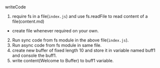 writeCode

1. require fs in a file(`index.js`) and use fs.readFile to read content of a file(content.md)

- create file whenever required on your own.

2. Run sync code from fs module in the above file(`index.js`).
3. Run async code from fs module in same file.
4. create new buffer of fixed length 10 and store it in variable named buff1 and console the buff1.
5. write content(Welcome to Buffer) to buff1 variable.
